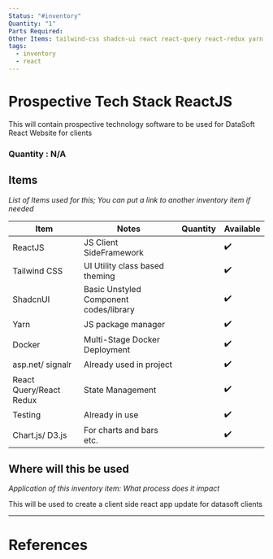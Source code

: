 ```yaml
---
Status: "#inventory"
Quantity: "1"
Parts Required: 
Other Items: tailwind-css shadcn-ui react react-query react-redux yarn docker asp.net signalr chartjs d3
tags:
  - inventory
  - react
---
```


# Prospective Tech Stack ReactJS


This will contain prospective technology software to be used for DataSoft React Website for clients

### Quantity : N/A




## Items

*List of Items used for this; You can put a link to another inventory item if needed*



| Item                    | Notes                                  | Quantity | Available |
| ----------------------- | -------------------------------------- | -------- | --------- |
| ReactJS                 | JS Client SideFramework                |          | ✔️        |
| Tailwind CSS            | UI Utility class based theming         |          | ✔️        |
| ShadcnUI                | Basic Unstyled Component codes/library |          | ✔️        |
| Yarn                    | JS package manager                     |          | ✔️        |
| Docker                  | Multi-Stage Docker Deployment          |          | ✔️        |
| asp.net/ signalr        | Already used in project                |          | ✔️        |
| React Query/React Redux | State Management                       |          | ✔️        |
| Testing                 | Already in use                         |          | ✔️        |
| Chart.js/ D3.js         | For charts and bars etc.               |          | ✔️        |                                       |          |           |



## Where will this be used
*Application of this inventory item: What process does it impact*

This will be used to create a client side react app update for datasoft clients





---
# References
